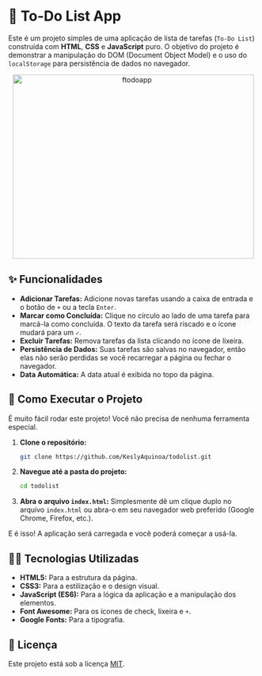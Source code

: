 # 📝 To-Do List App

Este é um projeto simples de uma aplicação de lista de tarefas (`To-Do List`) construída com **HTML**, **CSS** e **JavaScript** puro. O objetivo do projeto é demonstrar a manipulação do DOM (Document Object Model) e o uso do `localStorage` para persistência de dados no navegador.

<p style="text-align: center;">
   <img  width="487" height="372" alt="ftodoapp" src="https://github.com/user-attachments/assets/bb66f72d-681c-42e0-b1d1-db7cfa459175" />
</p>

## ✨ Funcionalidades

  * **Adicionar Tarefas:** Adicione novas tarefas usando a caixa de entrada e o botão de `+` ou a tecla `Enter`.
  * **Marcar como Concluída:** Clique no círculo ao lado de uma tarefa para marcá-la como concluída. O texto da tarefa será riscado e o ícone mudará para um `✓`.
  * **Excluir Tarefas:** Remova tarefas da lista clicando no ícone de lixeira.
  * **Persistência de Dados:** Suas tarefas são salvas no navegador, então elas não serão perdidas se você recarregar a página ou fechar o navegador.
  * **Data Automática:** A data atual é exibida no topo da página.

## 🚀 Como Executar o Projeto

É muito fácil rodar este projeto\! Você não precisa de nenhuma ferramenta especial.

1.  **Clone o repositório:**
    ```bash
    git clone https://github.com/KeslyAquinoa/todolist.git
    ```
2.  **Navegue até a pasta do projeto:**
    ```bash
    cd todolist
    ```
3.  **Abra o arquivo `index.html`:**
    Simplesmente dê um clique duplo no arquivo `index.html` ou abra-o em seu navegador web preferido (Google Chrome, Firefox, etc.).

E é isso\! A aplicação será carregada e você poderá começar a usá-la.

## 👨‍💻 Tecnologias Utilizadas

  * **HTML5:** Para a estrutura da página.
  * **CSS3:** Para a estilização e o design visual.
  * **JavaScript (ES6):** Para a lógica da aplicação e a manipulação dos elementos.
  * **Font Awesome:** Para os ícones de check, lixeira e `+`.
  * **Google Fonts:** Para a tipografia.

## 📄 Licença

Este projeto está sob a licença [MIT](https://opensource.org/licenses/MIT).
